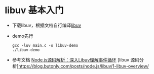 # libuv 基本入门
- 下载libuv，根据文档自行编译[libuv](https://github.com/libuv/libuv)
- demo先行
    ```shell
    gcc -luv main.c -o libuv-demo
    ./libuv-demo
    ```


- 参考文档
[Node.js源码解析：深入Libuv理解事件循环](https://zhuanlan.zhihu.com/p/35039878)
[libuv 源码分析]https://blog.butonly.com/posts/node.js/libuv/1-libuv-overview/